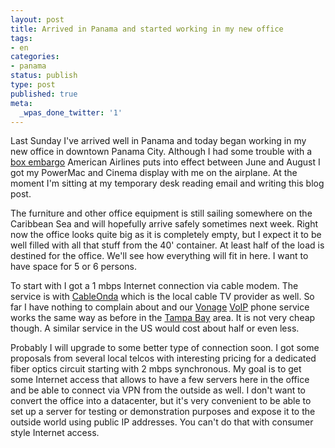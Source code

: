 ```yaml
---
layout: post
title: Arrived in Panama and started working in my new office
tags:
- en
categories:
- panama
status: publish
type: post
published: true
meta:
  _wpas_done_twitter: '1'
---
```

<p>Last Sunday I've arrived well in Panama and today began working in my new office in downtown Panama City. Although I had some trouble with a <a href="http://blog.stephan-schwab.com/2006/07/09/box-embargos-are-so-annoying/">box embargo</a> American Airlines puts into effect between June and August I got my PowerMac and Cinema display with me on the airplane. At the moment I'm sitting at my temporary desk reading email and writing this blog post.</p>

<p>The furniture and other office equipment is still sailing somewhere on the Caribbean Sea and will hopefully arrive safely sometimes next week. Right now the office looks quite big as it is completely empty, but I expect it to be well filled with all that stuff from the 40' container. At least half of the load is destined for the office. We'll see how everything will fit in here. I want to have space for 5 or 6 persons.</p>

<p>To start with I got a 1 mbps Internet connection via cable modem. The service is with <a href="http://www.cableonda.net/">CableOnda</a> which is the local cable TV provider as well. So far I have nothing to complain about and our <a href="http://www.vonage.com/">Vonage</a> <a href="http://en.wikipedia.org/wiki/Voip">VoIP</a> phone service works the same way as before in the <a href="http://www.visittampabay.com/">Tampa Bay</a> area. It is not very cheap though. A similar service in the US would cost about half or even less.</p>

<p>Probably I will upgrade to some better type of connection soon. I got some proposals from several local telcos with interesting pricing for a dedicated fiber optics circuit starting with 2 mbps synchronous. My goal is to get some Internet access that allows to have a few servers here in the office and be able to connect via VPN from the outside as well. I don't want to convert the office into a datacenter, but it's very convenient to be able to set up a server for testing or demonstration purposes and expose it to the outside world using public IP addresses. You can't do that with consumer style Internet access.</p>
